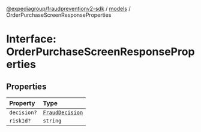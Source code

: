 [@expediagroup/fraudpreventionv2-sdk](../../index.md) / [models](../index.md) / OrderPurchaseScreenResponseProperties

# Interface: OrderPurchaseScreenResponseProperties

## Properties

| Property | Type |
| :------ | :------ |
| `decision?` | [`FraudDecision`](../type-aliases/FraudDecision.md) |
| `riskId?` | `string` |
